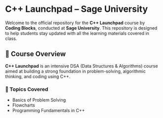 # C++ Launchpad – Sage University

Welcome to the official repository for the **C++ Launchpad** course by **Coding Blocks**, conducted at **Sage University**. This repository is designed to help students stay updated with all the learning materials covered in class.

## 📘 Course Overview

**C++ Launchpad** is an intensive DSA (Data Structures & Algorithms) course aimed at building a strong foundation in problem-solving, algorithmic thinking, and coding using C++. 

### 🧠 Topics Covered
- Basics of Problem Solving
- Flowcharts
- Programming  Fundamentals in C++
